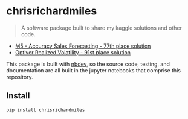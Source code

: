 
# chrisrichardmiles

> A software package built to share my kaggle solutions and other code.

-   [M5 - Accuracy Sales Forecasting - 77th place
    solution](https://github.com/ChrisRichardMiles/chrisrichardmiles/tree/master/projects/m5)
-   [Optiver Realized Volatility - 91st place
    solution](https://github.com/ChrisRichardMiles/chrisrichardmiles/tree/master/projects/optiver)

This package is built with [nbdev](https://nbdev.fast.ai/), so the
source code, testing, and documentation are all built in the jupyter
notebooks that comprise this repository.

## Install

`pip install chrisrichardmiles`
